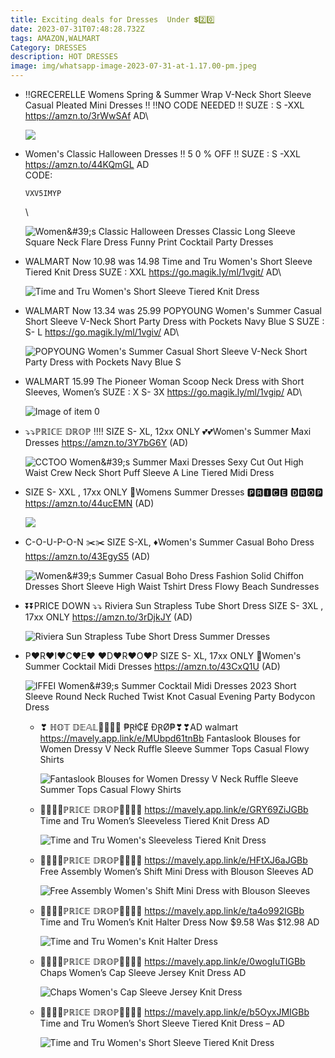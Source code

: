 ```yaml
---
title: Exciting deals for Dresses  Under 💲2️⃣0️⃣
date: 2023-07-31T07:48:28.732Z
tags: AMAZON,WALMART
Category: DRESSES
description: HOT DRESSES
image: img/whatsapp-image-2023-07-31-at-1.17.00-pm.jpeg
---
```

* ‼️GRECERELLE Womens Spring & Summer Wrap V-Neck Short Sleeve Casual Pleated Mini Dresses ‼️
  ‼️NO CODE NEEDED ‼️
  SUZE : S -XXL
  https://amzn.to/3rWwSAf
  AD\

  ![](https://m.media-amazon.com/images/I/71CUCH94zgL._AC_UY500_.jpg)
* Women's Classic Halloween Dresses
  ‼ 5 0 % OFF ‼
  SUZE : S -XXL
  https://amzn.to/44KQmGL
  AD\
  C﻿ODE:<pre><code class="language-js" data-prismjs-copy="Click to Copy">VXV5IMYP</code></pre>\

  ![Women\&#39;s Classic Halloween Dresses Classic Long Sleeve Square Neck Flare Dress Funny Print Cocktail Party Dresses](https://m.media-amazon.com/images/I/71tJB4PTrrL._AC_UX522_.jpg)
* WALMART 
  Now 10.98 was 14.98
  Time and Tru Women's Short Sleeve Tiered Knit Dress
  SUZE : XXL
  https://go.magik.ly/ml/1vgit/
  AD\

  ![Time and Tru Women's Short Sleeve Tiered Knit Dress](https://i5.walmartimages.com/seo/Time-and-Tru-Women-s-Short-Sleeve-Tiered-Knit-Dress_5aad16a1-caef-4540-b61d-bb3eed2728de.577451af2578219f83ef272a4621b586.jpeg?odnHeight=768&odnWidth=768&odnBg=FFFFFF)
* WALMART 
  Now 13.34 was 25.99
  POPYOUNG Women's Summer Casual Short Sleeve V-Neck Short Party Dress with Pockets Navy Blue S
  SUZE : S- L
  https://go.magik.ly/ml/1vgiv/
  AD\

  ![POPYOUNG Women's Summer Casual Short Sleeve V-Neck Short Party Dress with Pockets Navy Blue S](https://i5.walmartimages.com/asr/ae39864f-69d0-4c42-b0a0-18b5808997d7.dcbac775eed694754541fdd0b5e2e516.jpeg?odnHeight=768&odnWidth=768&odnBg=FFFFFF)
* WALMART 
  15.99
  The Pioneer Woman Scoop Neck Dress with Short Sleeves, Women’s
  SUZE : X S- 3X
  https://go.magik.ly/ml/1vgip/
  AD\

  ![Image of item 0](https://i5.walmartimages.com/seo/The-Pioneer-Woman-Scoop-Neck-Dress-with-Short-Sleeves-Women-s_de8e3ab7-9541-45ce-9038-c5acc7221b44.14c2e1999599488ecc6906802c558c44.jpeg?odnHeight=330&odnWidth=330&odnBg=FFFFFF)
* ⤵️⤵️ℙℝ𝕀ℂ𝔼 𝔻ℝ𝕆ℙ ‼️‼️
  SIZE S- XL, 12xx ONLY
  💕💕Women's Summer Maxi Dresses
  https://amzn.to/3Y7bG6Y
  (AD)<!--StartFragment-->

  ![CCTOO Women\&#39;s Summer Maxi Dresses Sexy Cut Out High Waist Crew Neck Short Puff Sleeve A Line Tiered Midi Dress](https://m.media-amazon.com/images/I/71CWt1UO1rL._AC_UY741_.jpg)
* SIZE S- XXL , 17xx ONLY
   💝Womens Summer Dresses
  🅿🆁🅸🅲🅴 🅳🆁🅾🅿
  https://amzn.to/44ucEMN
  (AD)<!--StartFragment-->

  ![](https://m.media-amazon.com/images/I/71sBv-hdG0L._AC_SY741._SX._UX._SY._UY_.jpg)
* C-O-U-P-O-N ✂️✂️
  SIZE S-XL, 
  ♦️Women's Summer Casual Boho Dress
  https://amzn.to/43EgyS5
  (AD)<!--StartFragment-->

  ![Women\&#39;s Summer Casual Boho Dress Fashion Solid Chiffon Dresses Short Sleeve High Waist Tshirt Dress Flowy Beach Sundresses](https://m.media-amazon.com/images/I/71jPL8YCsBL._AC_UX679_.jpg)
* ⏬⏬PRICE DOWN ⤵️⤵️
  Riviera Sun Strapless Tube Short Dress
  SIZE S- 3XL , 17xx ONLY 
  https://amzn.to/3rDjkJY
  (AD)<!--StartFragment-->

  ![Riviera Sun Strapless Tube Short Dress Summer Dresses](https://m.media-amazon.com/images/I/81JHmNVtnKL._AC_UY741_.jpg)
* P♥R♥I♥C♥E♥ ♥D♥R♥O♥P
  SIZE S- XL, 17xx ONLY 
  💝Women's Summer Cocktail Midi Dresses
  https://amzn.to/43CxQ1U
  (AD)<!--StartFragment-->

  ![IFFEI Women\&#39;s Summer Cocktail Midi Dresses 2023 Short Sleeve Round Neck Ruched Twist Knot Casual Evening Party Bodycon Dress](https://m.media-amazon.com/images/I/61fAUQNNxNL._AC_UX679_.jpg)

  * ❣ ℍ𝕆𝕋 𝔻𝔼𝔸𝕃🏃‍♀🏃‍♀
    ₱Ɽł₵Ɇ ĐⱤØ₱❣❣AD
    walmart
    https://mavely.app.link/e/MUbpd61tnBb
    Fantaslook Blouses for Women Dressy V Neck Ruffle Sleeve Summer Tops Casual Flowy Shirts<!--StartFragment-->

    ![Fantaslook Blouses for Women Dressy V Neck Ruffle Sleeve Summer Tops Casual Flowy Shirts](https://i5.walmartimages.com/asr/f82661b0-ad54-4638-acc7-9f2e3f449d63.4e7650b89069066997f61ffa83a0b3e8.jpeg?odnHeight=2000&odnWidth=2000&odnBg=FFFFFF)
  * 🏃‍♀🏃‍♀ℙℝ𝕀ℂ𝔼 𝔻ℝ𝕆ℙ🏃‍♀🏃‍♀
    https://mavely.app.link/e/GRY69ZiJGBb
    Time and Tru Women’s Sleeveless Tiered Knit Dress 
    AD<!--StartFragment-->

    ![Time and Tru Women's Sleeveless Tiered Knit Dress](https://i5.walmartimages.com/seo/Time-and-Tru-Women-s-Sleeveless-Tiered-Knit-Dress_7667a97a-9c81-474f-a13c-739cf788120d.414b009822df4bcbd92b8551a80e104b.jpeg?odnHeight=2000&odnWidth=2000&odnBg=FFFFFF)
  * 🏃‍♀🏃‍♀ℙℝ𝕀ℂ𝔼 𝔻ℝ𝕆ℙ🏃‍♀🏃‍♀
    https://mavely.app.link/e/HFtXJ6aJGBb
    Free Assembly Women’s Shift Mini Dress with Blouson Sleeves AD<!--StartFragment-->

    ![Free Assembly Women's Shift Mini Dress with Blouson Sleeves](https://i5.walmartimages.com/seo/Free-Assembly-Women-s-Shift-Mini-Dress-with-Blouson-Sleeves_463bb49b-88af-48f9-8cdd-51e09d3d8aaa.c4fc382adc51254146684a63ec7cbf54.jpeg?odnHeight=612&odnWidth=612&odnBg=FFFFFF)
  * 🏃‍♀🏃‍♀ℙℝ𝕀ℂ𝔼 𝔻ℝ𝕆ℙ🏃‍♀🏃‍♀
    https://mavely.app.link/e/ta4o992IGBb
    Time and Tru Women’s Knit Halter Dress
    Now $9.58
    Was $12.98
    AD<!--StartFragment-->

    ![Time and Tru Women's Knit Halter Dress](https://i5.walmartimages.com/seo/Time-and-Tru-Women-s-Knit-Halter-Dress_9b9d9746-9f32-4a36-b9f9-2ef9ad8ae8bd.0cfdbcf32cb5c199efadfd5be821a3f5.jpeg?odnHeight=2000&odnWidth=2000&odnBg=FFFFFF)
  * 🏃‍♀🏃‍♀ℙℝ𝕀ℂ𝔼 𝔻ℝ𝕆ℙ🏃‍♀🏃‍♀
    https://mavely.app.link/e/0wogIuTIGBb
    Chaps Women’s Cap Sleeve Jersey Knit Dress 
    AD<!--StartFragment-->

    ![Chaps Women's Cap Sleeve Jersey Knit Dress](https://i5.walmartimages.com/asr/c72fe6f2-53eb-4399-9371-e76c8ef7ad16.7230feb8aa233b47e87f75f81653ee69.jpeg?odnHeight=612&odnWidth=612&odnBg=FFFFFF)
  * 🏃‍♀🏃‍♀ℙℝ𝕀ℂ𝔼 𝔻ℝ𝕆ℙ🏃‍♀🏃‍♀
    https://mavely.app.link/e/b5OyxJMIGBb
    Time and Tru Women’s Short Sleeve Tiered Knit Dress –
    AD<!--StartFragment-->

    ![Time and Tru Women's Short Sleeve Tiered Knit Dress](https://i5.walmartimages.com/seo/Time-and-Tru-Women-s-Short-Sleeve-Tiered-Knit-Dress_0ba1979e-4a70-46de-bfd7-c65e1e773330.5e5aa542d62face2094bc47d417e6468.jpeg?odnHeight=612&odnWidth=612&odnBg=FFFFFF)